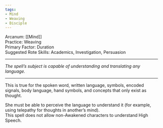 ```yaml
---
tags:
- Mind
- Weaving
- Disciple
---
```


Arcanum: [[Mind]]\
Practice: Weaving\
Primary Factor: Duration\
Suggested Rote Skills: Academics, Investigation, Persuasion

---

_The spell’s subject is capable of understanding and translating any language._

---

This is true for the spoken word, written language, symbols, encoded signals, body language, hand symbols, and concepts that only exist as thought.

She must be able to perceive the language to understand it (for example, using telepathy for thoughts in another’s mind).\
This spell does not allow non-Awakened characters to understand High Speech.